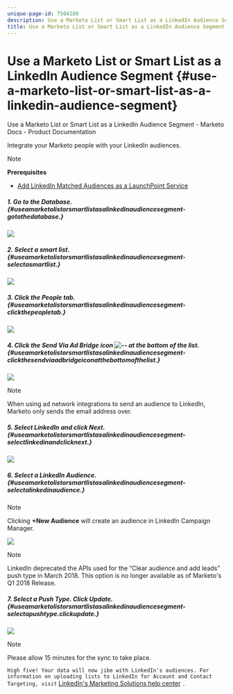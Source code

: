 ```yaml
---
unique-page-id: 7504180
description: Use a Marketo List or Smart List as a LinkedIn Audience Segment - Marketo Docs - Product Documentation
title: Use a Marketo List or Smart List as a LinkedIn Audience Segment
---
```


# Use a Marketo List or Smart List as a LinkedIn Audience Segment {#use-a-marketo-list-or-smart-list-as-a-linkedin-audience-segment}

Use a Marketo List or Smart List as a LinkedIn Audience Segment - Marketo Docs - Product Documentation

Integrate your Marketo people with your LinkedIn audiences.

>[!NOTE]
>
>**Prerequisites**
>
>* [Add LinkedIn Matched Audiences as a LaunchPoint Service](../../../../../welcome-to-marketo-docs/product-docs/demand-generation/ad-network-integrations/add-linkedin-matched-audiences-as-a-launchpoint-service.md)
>

##### 1. Go to the Database. {#useamarketolistorsmartlistasalinkedinaudiencesegment-gotothedatabase.}

![](assets/db.png)

##### 2. Select a smart list. {#useamarketolistorsmartlistasalinkedinaudiencesegment-selectasmartlist.}

![](assets/two.png)

##### 3. Click the People tab. {#useamarketolistorsmartlistasalinkedinaudiencesegment-clickthepeopletab.}

![](assets/three-1.png)

##### 4. Click the Send Via Ad Bridge icon ![--](assets/image2015-4-20-18-3a18-3a41.png) at the bottom of the list. {#useamarketolistorsmartlistasalinkedinaudiencesegment-clickthesendviaadbridgeiconatthebottomofthelist.}

![](assets/four-1.png)

>[!NOTE]
>
>When using ad network integrations to send an audience to LinkedIn, Marketo only sends the email address over.

##### 5. Select LinkedIn and click Next. {#useamarketolistorsmartlistasalinkedinaudiencesegment-selectlinkedinandclicknext.}

![](assets/image2015-4-20-18-3a7-3a19.png)

##### 6. Select a LinkedIn Audience. {#useamarketolistorsmartlistasalinkedinaudiencesegment-selectalinkedinaudience.}

>[!NOTE]
>
>Clicking **+New Audience** will create an audience in LinkedIn Campaign Manager.

![](assets/6.png)

>[!NOTE]
>
>LinkedIn deprecated the APIs used for the “Clear audience and add leads” push type in March 2018. This option is no longer available as of Marketo's Q1 2018 Release.

##### 7. Select a Push Type. Click Update. {#useamarketolistorsmartlistasalinkedinaudiencesegment-selectapushtype.clickupdate.}

![](assets/7.png)

>[!NOTE]
>
>Please allow 15 minutes for the sync to take place.

`High five! Your data will now jibe with LinkedIn's audiences. For information on uploading lists to LinkedIn for Account and Contact Targeting, visit` [LinkedIn's Marketing Solutions help center](https://www.linkedin.com/help/lms/answer/73938?query=ad%20segment) `.` 